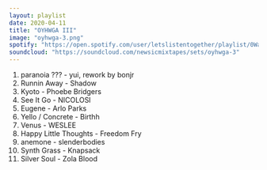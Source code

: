 ```yaml
---
layout: playlist
date: 2020-04-11
title: "OYHWGA III"
image: "oyhwga-3.png"
spotify: "https://open.spotify.com/user/letslistentogether/playlist/0WaOROXfGL4uFRmsyfMQ2S"
soundcloud: "https://soundcloud.com/newsicmixtapes/sets/oyhwga-3"
---
```


<ol>
    <li>paranoia ??? - yui, rework by bonjr</li>
    <li>Runnin Away - Shadow</li>
    <li>Kyoto - Phoebe Bridgers</li>
    <li>See It Go - NICOLOSI</li>
    <li>Eugene - Arlo Parks</li>
    <li>Yello / Concrete - Birthh</li>
    <li>Venus - WESLEE</li>
    <li>Happy Little Thoughts - Freedom Fry</li>
    <li>anemone - slenderbodies</li>
    <li>Synth Grass - Knapsack</li>
    <li>Silver Soul - Zola Blood</li>
</ol>